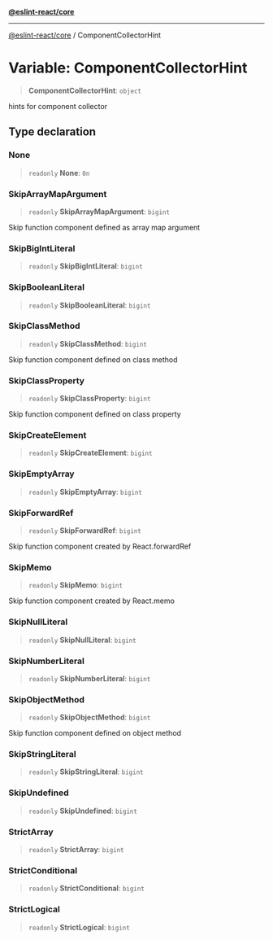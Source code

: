[**@eslint-react/core**](../README.md)

***

[@eslint-react/core](../README.md) / ComponentCollectorHint

# Variable: ComponentCollectorHint

> **ComponentCollectorHint**: `object`

hints for component collector

## Type declaration

### None

> `readonly` **None**: `0n`

### SkipArrayMapArgument

> `readonly` **SkipArrayMapArgument**: `bigint`

Skip function component defined as array map argument

### SkipBigIntLiteral

> `readonly` **SkipBigIntLiteral**: `bigint`

### SkipBooleanLiteral

> `readonly` **SkipBooleanLiteral**: `bigint`

### SkipClassMethod

> `readonly` **SkipClassMethod**: `bigint`

Skip function component defined on class method

### SkipClassProperty

> `readonly` **SkipClassProperty**: `bigint`

Skip function component defined on class property

### SkipCreateElement

> `readonly` **SkipCreateElement**: `bigint`

### SkipEmptyArray

> `readonly` **SkipEmptyArray**: `bigint`

### SkipForwardRef

> `readonly` **SkipForwardRef**: `bigint`

Skip function component created by React.forwardRef

### SkipMemo

> `readonly` **SkipMemo**: `bigint`

Skip function component created by React.memo

### SkipNullLiteral

> `readonly` **SkipNullLiteral**: `bigint`

### SkipNumberLiteral

> `readonly` **SkipNumberLiteral**: `bigint`

### SkipObjectMethod

> `readonly` **SkipObjectMethod**: `bigint`

Skip function component defined on object method

### SkipStringLiteral

> `readonly` **SkipStringLiteral**: `bigint`

### SkipUndefined

> `readonly` **SkipUndefined**: `bigint`

### StrictArray

> `readonly` **StrictArray**: `bigint`

### StrictConditional

> `readonly` **StrictConditional**: `bigint`

### StrictLogical

> `readonly` **StrictLogical**: `bigint`
